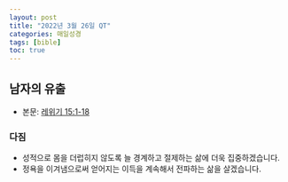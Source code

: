 ```yaml
---
layout: post
title: "2022년 3월 26일 QT"
categories: 매일성경
tags: [bible]
toc: true
---
```


## 남자의 유출
- 본문: [레위기 15:1-18](https://www.bskorea.or.kr/bible/korbibReadpage.php?version=SAENEW&book=lev&chap=15&sec=1&cVersion=&fontSize=15px&fontWeight=normal)

### 다짐
- 성적으로 몸을 더럽히지 않도록 늘 경계하고 절제하는 삶에 더욱 집중하겠습니다.
- 정욕을 이겨냄으로써 얻어지는 이득을 계속해서 전파하는 삶을 살겠습니다.
